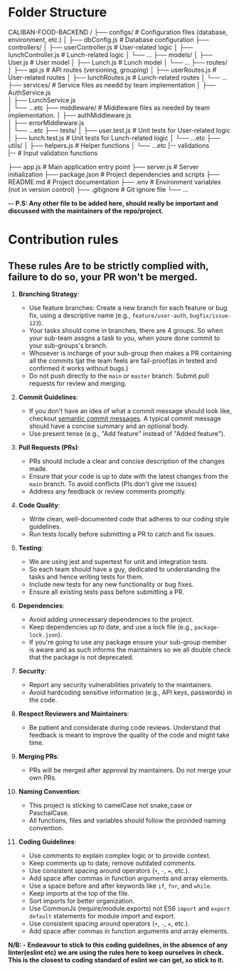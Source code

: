 # Folder Structure

CALIBAN-FOOD-BACKEND /
├── configs/  # Configuration files (database, environment, etc.)
│       ├── dbConfig.js  # Database configuration
├── controllers/
│   ├── userController.js  # User-related logic
│   ├── lunchController.js  # Lunch-related logic
│   └── ...
├── models/
│   ├── User.js            # User model
│   ├── Lunch.js           # Lunch model
│   └── ...
├── routes/
│   ├── api.js             # API routes (versioning, grouping)
│   ├── userRoutes.js       # User-related routes
│   ├── lunchRoutes.js      # Lunch-related routes
│   └── ...
├── services/               # Service files as needd by team implementation
│   ├── AuthService.js     
│   ├── LunchService.js    
│   └── ...etc
├── middleware/             # Middleware files as needed by team implementation.
│   ├── authMiddleware.js   
│   ├── errorMiddleware.js  
│   └── ...etc
├── tests/
│   ├── user.test.js        # Unit tests for User-related logic
│   ├── lunch.test.js       # Unit tests for Lunch-related logic
│   └── ...etc
├── utils/
│   ├── helpers.js          # Helper functions
│   └── ...etc
|-- validations             
    |-- # Input validation functions

├── app.js                  # Main application entry point
├── server.js               # Server initialization
├── package.json            # Project dependencies and scripts
├── README.md               # Project documentation
├── .env                    # Environment variables (not in version control)
├── .gitignore              # Git ignore file
└── ...

**-- P.S: Any other file to be added here, should really be important and discussed with the maintainers of the repo/project.**

# Contribution rules

## These rules Are to be strictly complied with, failure to do so, your PR won't be merged.
1. **Branching Strategy**:
   - Use feature branches: Create a new branch for each feature or bug fix, using a descriptive name (e.g., `feature/user-auth`, `bugfix/issue-123`).
   - Your tasks should come in branches, there are 4 groups. So when your sub-team assgns a task to you, when youre done commit to your sub-groups's branch.
   - Whosever is incharge of your sub-group then makes a PR containing all the commits tjat the team feels are fail-proof(as in tested and confirmed it works without bugs.)
   - Do not push directly to the `main` or `master` branch. Submit pull requests for review and merging.

2. **Commit Guidelines**:
   - If you don't have an idea of what a commit message should look like, checkout [semantic commit messages](https://www.conventionalcommits.org/en/v1.0.0/). A typical commit message should have a concise summary and an optional body.
   - Use present tense (e.g., "Add feature" instead of "Added feature").

3. **Pull Requests (PRs)**:
   - PRs should include a clear and concise description of the changes made.
   - Ensure that your code is up to date with the latest changes from the `main` branch. To avoid conflicts (Pls don't give me issues)
   - Address any feedback or review comments promptly.

4. **Code Quality**:
   - Write clean, well-documented code that adheres to our coding style guidelines.
   - Run tests locally before submitting a PR to catch and fix issues.

5. **Testing**:
   - We are using jest and supertest for unit and integration tests.
   - So each team should have a guy, dedicated to understanding the tasks and hence writing tests for them.
   - Include new tests for any new functionality or bug fixes.
   - Ensure all existing tests pass before submitting a PR.

6. **Dependencies**:
   - Avoid adding unnecessary dependencies to the project.
   - Keep dependencies up to date, and use a lock file (e.g., `package-lock.json`).
   - If you're going to use any package ensure your sub-group member is aware and as such informs the maintainers so we all double check that the package is   not deprecated.

7. **Security**:
   - Report any security vulnerabilities privately to the maintainers.
   - Avoid hardcoding sensitive information (e.g., API keys, passwords) in the code.

8. **Respect Reviewers and Maintainers**:
    - Be patient and considerate during code reviews. Understand that feedback is meant to improve the quality of the code and might take time.

9. **Merging PRs**:
    - PRs will be merged after approval by maintainers. Do not merge your own PRs.

10. **Naming Convention**:
    - This project is sticking to camelCase not snake_case or PaschalCase.
    - All functions, files and variables should follow the provided naming convention.

11. **Coding Guidelines**:
    - Use comments to explain complex logic or to provide context.
    - Keep comments up to date; remove outdated comments.
    - Use consistent spacing around operators (`+`, `-`, `=`, etc.).
    - Add space after commas in function arguments and array elements.
    - Use a space before and after keywords like `if`, `for`, and `while`.
    - Keep imports at the top of the file.
    - Sort imports for better organization.
    - Use CommonJs (require/module.exports) not ES6 `import` and `export default` statements for module import and export.
    - Use consistent spacing around operators (`+`, `-`, `=`, etc.).
    - Add space after commas in function arguments and array elements.

**N/B: - Endeavour to stick to this coding guidelines, in the absence of any linter(eslint etc) we are using the rules here to keep ourselves in check. This is the closest to coding standard of eslint we can get, so stick to it.**
